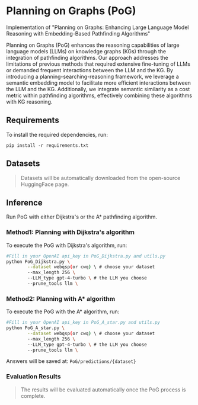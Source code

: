 # Planning on Graphs (PoG)
Implementation of "Planning on Graphs: Enhancing Large Language Model Reasoning with Embedding-Based Pathfinding Algorithms"

Planning on Graphs (PoG) enhances the reasoning capabilities of large language models (LLMs) on knowledge graphs (KGs) through the integration of pathfinding algorithms. Our approach addresses the limitations of previous methods that required extensive fine-tuning of LLMs or demanded frequent interactions between the LLM and the KG. By introducing a planning-searching-reasoning framework, we leverage a semantic embedding model to facilitate more efficient interactions between the LLM and the KG. Additionally, we integrate semantic similarity as a cost metric within pathfinding algorithms, effectively combining these algorithms with KG reasoning.
## Requirements
To install the required dependencies, run:
```
pip install -r requirements.txt
```

## Datasets

> Datasets will be automatically downloaded from the open-source HuggingFace page.

## Inference
Run PoG with either Dijkstra's or the A* pathfinding algorithm.
### Method1: Planning with Dijkstra's algorithm

To execute the PoG with Dijkstra's algorithm, run:

```bash
#Fill in your OpenAI api_key in PoG_Dijkstra.py and utils.py
python PoG_Dijkstra.py \
        --dataset webqsp(or cwq) \ # choose your dataset
        --max_length 256 \ 
        --LLM_type gpt-4-turbo \ # the LLM you choose
        --prune_tools llm \
```

### Method2: Planning with A* algorithm

To execute the PoG with the A* algorithm, run:

```bash
#Fill in your OpenAI api_key in PoG_A_star.py and utils.py
python PoG_A_star.py \
        --dataset webqsp(or cwq) \ # choose your dataset
        --max_length 256 \ 
        --LLM_type gpt-4-turbo \ # the LLM you choose
        --prune_tools llm \
```

Answers will be saved at: `PoG/predictions/{dataset}`

### Evaluation Results

> The results will be evaluated automatically once the PoG process is complete.
